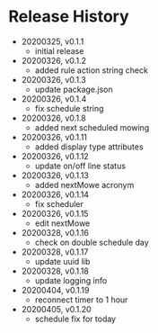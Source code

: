 # Release History

* 20200325, v0.1.1
	* initial release
* 20200326, v0.1.2
	* added rule action string check
* 20200326, v0.1.3
	* update package.json
* 20200326, v0.1.4
	* fix schedule string
* 20200326, v0.1.8
	* added next scheduled mowing
* 20200326, v0.1.11
	* added display type attributes
* 20200326, v0.1.12
	* update on/off line status
* 20200326, v0.1.13
	* added nextMowe acronym
* 20200326, v0.1.14
	* fix scheduler
* 20200326, v0.1.15
	* edit nextMowe
* 20200328, v0.1.16
	* check on double schedule day
* 20200328, v0.1.17
	* update uuid lib
* 20200328, v0.1.18
	* update logging info
* 20200404, v0.1.19
	* reconnect timer to 1 hour
* 20200405, v0.1.20
	* schedule fix for today
